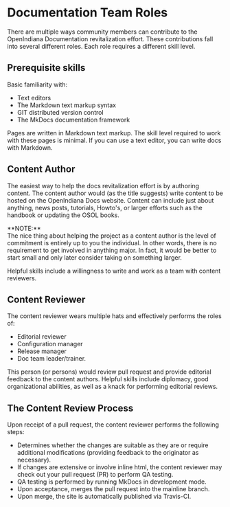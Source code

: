 <!--
The contents of this Documentation are subject to the Public Documentation License Version 1.01
(the "License"); you may only use this Documentation if you comply with the terms of this License.
A copy of the License is available at http://illumos.org/license/PDL.

The Original Documentation is _________________.

The Initial Writer of the Original Documentation is ___________ Copyright (C)_________[Insert year(s)].
All Rights Reserved. (Initial Writer contact(s):________________[Insert hyperlink/alias]).

Contributor(s): ______________________________________.

Portions created by ______ are Copyright (C)_________[Insert year(s)].
All Rights Reserved. (Contributor contact(s):________________[Insert hyperlink/alias]).
-->

# Documentation Team Roles

There are multiple ways community members can contribute to the OpenIndiana Documentation revitalization effort.
These contributions fall into several different roles.
Each role requires a different skill level.

## Prerequisite skills

Basic familiarity with:

* Text editors
* The Markdown text markup syntax
* GIT distributed version control
* The MkDocs documentation framework

Pages are written in Markdown text markup.
The skill level required to work with these pages is minimal.
If you can use a text editor, you can write docs with Markdown.


## Content Author

The easiest way to help the docs revitalization effort is by authoring content.
The content author would (as the title suggests) write content to be hosted on the OpenIndiana Docs website.
Content can include just about anything, news posts, tutorials, Howto's, or larger efforts such as the handbook or updating the OSOL books.

<!-- NOTE: --> <i class="fa fa-info-circle fa-lg" aria-hidden="true"></i> **NOTE:**
<div class="well">
The nice thing about helping the project as a content author is the level of commitment is entirely up to you the individual.
In other words, there is no requirement to get involved in anything major.
In fact, it would be better to start small and only later consider taking on something larger.
</div>

Helpful skills include a willingness to write and work as a team with content reviewers.


## Content Reviewer

The content reviewer wears multiple hats and effectively performs the roles of:

* Editorial reviewer
* Configuration manager
* Release manager
* Doc team leader/trainer.

This person (or persons) would review pull request and provide editorial feedback to the content authors.
Helpful skills include diplomacy, good organizational abilities, as well as a knack for performing editorial reviews.


## The Content Review Process

Upon receipt of a pull request, the content reviewer performs the following steps:

* Determines whether the changes are suitable as they are or require additional modifications (providing feedback to the originator as necessary).
* If changes are extensive or involve inline html, the content reviewer may check out your pull request (PR) to perform QA testing.
* QA testing is performed by running MkDocs in development mode.
* Upon acceptance, merges the pull request into the mainline branch.
* Upon merge, the site is automatically published via Travis-CI.
